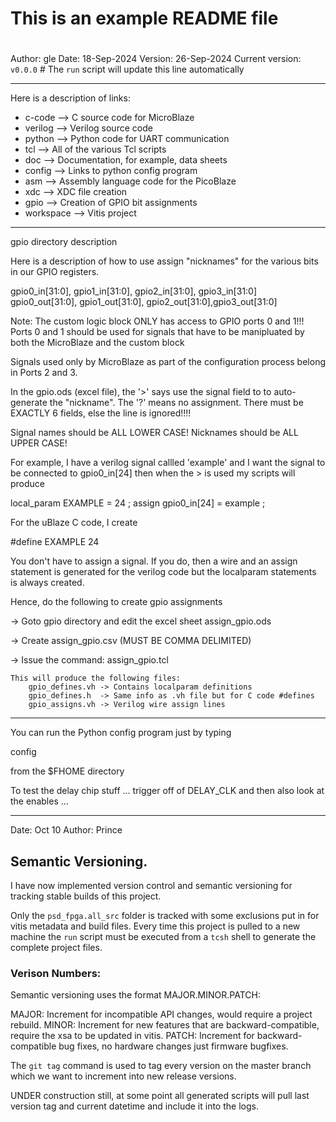 #
# This is an example README file
# 

Author: 	gle
Date:		18-Sep-2024
Version:	26-Sep-2024
Current version: `v0.0.0`  # The `run` script will update this line automatically


*****************************************************************

Here is a description of links:

- c-code		-->	C source code for MicroBlaze
- verilog		-->	Verilog source code
- python		-->	Python code for UART communication
- tcl			-->	All of the various Tcl scripts
- doc			-->	Documentation, for example, data sheets
- config		--> Links to python config program
- asm			-->	Assembly language code for the PicoBlaze
- xdc			-->	XDC file creation
- gpio		-->	Creation of GPIO bit assignments
- workspace 	-->	Vitis project

******************************************************************

gpio directory description

Here is a description of how to use assign "nicknames" for the
various bits in our GPIO registers.

gpio0_in[31:0], gpio1_in[31:0], gpio2_in[31:0], gpio3_in[31:0]
gpio0_out[31:0], gpio1_out[31:0], gpio2_out[31:0],gpio3_out[31:0]

Note: The custom logic block ONLY has access to GPIO ports 0 and 1!!!
Ports 0 and 1 should be used for signals that have to be manipluated
by both the MicroBlaze and the custom block

Signals used only by MicroBlaze as part of the configuration process
belong in Ports 2 and 3.

In the gpio.ods (excel file), the '>' says use the signal field to
to auto-generate the "nickname".  The '?' means no assignment.
There must be EXACTLY 6 fields, else the line is ignored!!!!

Signal names should be ALL LOWER CASE!
Nicknames should be ALL UPPER CASE!

For example, I have a verilog signal callled 'example' and I want the
signal to be connected to gpio0_in[24] then when the > is used my
scripts will produce

local_param  EXAMPLE = 24 ;
assign  gpio0_in[24] = example ;

For the uBlaze C code, I create

#define  EXAMPLE  24


You don't have to assign a signal. If you do, then a wire and
an assign statement is generated for the verilog code but
the localparam statements is always created.

Hence, do the following to create gpio assignments

->	Goto gpio directory and edit the excel sheet assign_gpio.ods

->	Create assign_gpio.csv (MUST BE COMMA DELIMITED)

->	Issue the command: assign_gpio.tcl

	This will produce the following files:
		gpio_defines.vh -> Contains localparam definitions
		gpio_defines.h 	-> Same info as .vh file but for C code #defines
		gpio_assigns.vh	-> Verilog wire assign lines
		
******************************************************************	
	
You can run the Python config program just by typing 

config

from the $FHOME directory

To test the delay chip stuff ... trigger off of DELAY_CLK
and then also look at the enables ... 


******************************************************************

Date: Oct 10
Author: Prince

## Semantic Versioning. 

I have now implemented version control and semantic versioning for tracking stable builds of this project. 

Only the `psd_fpga.all_src` folder is tracked with some exclusions put in for vitis metadata and build files. Every time this project is pulled to a new machine the `run` script must be executed from a `tcsh` shell to generate the complete project files. 

### Verison Numbers: 

Semantic versioning uses the format MAJOR.MINOR.PATCH:

MAJOR: Increment for incompatible API changes, would require a project rebuild.
MINOR: Increment for new features that are backward-compatible, require the xsa to be updated in vitis.
PATCH: Increment for backward-compatible bug fixes, no hardware changes just firmware bugfixes.

The `git tag` command is used to tag every version on the master branch which we want to increment into new release versions. 
 
UNDER construction still, at some point all generated scripts will pull last version tag and current datetime and include it into the logs.




	
	
	
	
	
	
			

